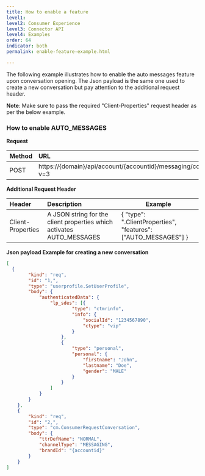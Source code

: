 ```yaml
---
title: How to enable a feature
level1:
level2: Consumer Experience
level3: Connector API
level4: Examples
order: 64
indicator: both
permalink: enable-feature-example.html

---
```


The following example illustrates how to enable the auto messages feature upon conversation opening. The Json payload is the same one used to create a new conversation but pay attention to the additional request header.

**Note**: Make sure to pass the required "Client-Properties" request header as per the below example.

### How to enable AUTO_MESSAGES

**Request**

| Method | URL  |
| :--- | :--- |
| POST | https://{domain}/api/account/{accountid}/messaging/consumer/conversation?v=3 |

**Additional Request Header**

| Header | Description | Example |
| :--- | :--- | --- |
| Client-Properties | A JSON string for the client properties which activates AUTO_MESSAGES | { "type": ".ClientProperties", "features": ["AUTO_MESSAGES"] } |

**Json payload Example for creating a new conversation**

```json
[
  {
		"kind": "req",
		"id": "1,",
		"type": "userprofile.SetUserProfile",
		"body": {
			"authenticatedData": {
				"lp_sdes": [{
						"type": "ctmrinfo",
						"info": {
							"socialId": "1234567890",
							"ctype": "vip"
						}
					},
					{
						"type": "personal",
						"personal": {
							"firstname": "John",
							"lastname": "Doe",
							"gender": "MALE"
						}
					}
				]
			}
		}
	},
	{
		"kind": "req",
		"id": "2,",
		"type": "cm.ConsumerRequestConversation",
		"body": {
			"ttrDefName": "NORMAL",
			"channelType": "MESSAGING",
			"brandId": "{accountid}"
		}
	}
]
```
